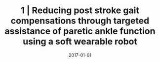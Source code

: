 ---
title: "1 | Reducing post stroke gait compensations through targeted assistance of paretic ankle function using a soft wearable robot"
collection: publications
permalink: /publication/P1-2017-AJPM
date: 2017-01-01
venue: 'Engineering'
paperurl: '/files/2017-AJPM.pdf'
link: 'https://www.ncbi.nlm.nih.gov/pmc/articles/PMC7479995/'
citation: 'Awad L., <b>Kudzia P.</b>, Bae J., Long A., Hendron K., Holt K., ODonnell K., Walsh C.,Reducing post stroke gait compensations through targeted assistance of paretic ankle function using a soft wearable robot. <i>American Journal of Physical Medicine & Rehabilitation </i>, 96(10), <b>2017</b>'
---